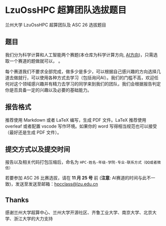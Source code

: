 # LzuOssHPC 超算团队选拔题目

兰州大学 LzuOssHPC 超算团队及 ASC 26 选拔题目

## 题目

我们分为科学计算和人工智能两个赛题(本仓库为科学计算方向, [AI方向](https://github.com/Dino1844/LZU-HPC_2025_AI))，只需选取一个赛道的题做就可以， 。

每个赛道我们不要求全部完成，做多少是多少，可以根据自己感兴趣的方向选择几道去做就行，可以使用各种方式去学习（包括询问AI）。我们的门槛不高，欢迎任何对这个领域感兴趣并有精力去学习的同学来到我们的团队，我们会根据报告判定你是否具备一定的兴趣以及必要的基础能力。

## 报告格式

推荐使用 Markdown 或者 LaTeX 编写，生成 PDF 文件。LaTeX 推荐使用 overleaf 或者配置 vscode 写作环境。如果你的 word 写得相当规范也可以接受（最好还是生成 PDF 文件）。

## 提交方式以及提交时间

报告以及相关代码打包压缩后，命名为 `HPC-姓名-年级-学院-专业-联系方式（QQ或者微信）`

若要参加 ASC 26 比赛选拔，请在 **11 月 25 号** 前 (**注意**: AI赛道的时间与此不一致)，发送至发送至邮箱：[hpcclass@lzu.edu.cn](mailto:hpcclass@lzu.edu.cn)


## Thanks

感谢兰州大学超算中心、兰州大学开源社区、齐鲁工业大学、南京大学、北京大学、浙江大学的大力支持